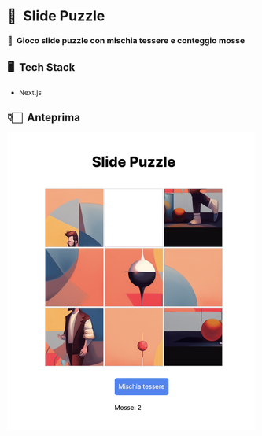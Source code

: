 # 🧩 &nbsp;Slide Puzzle
### 🔸 &nbsp;Gioco slide puzzle con mischia tessere e conteggio mosse
## 🖥️ &nbsp;Tech Stack
### 
- Next.js
## 👇🏻 &nbsp;Anteprima
![Anteprima Immagine](anteprima.png)
